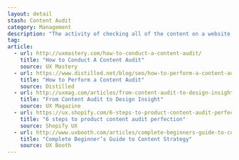 ```yaml
---
layout: detail
stash: Content Audit
category: Management
description: "The activity of checking all of the content on a website, and compiling it into a big list."
tag:
article:
  - url: http://uxmastery.com/how-to-conduct-a-content-audit/
    title: "How to Conduct A Content Audit"
    source: UX Mastery
  - url: https://www.distilled.net/blog/seo/how-to-perform-a-content-audit/
    title: "How to Perform a Content Audit"
    source: Distilled
  - url: http://uxmag.com/articles/from-content-audit-to-design-insight
    title: "From Content Audit to Design Insight"
    source: UX Magazine
  - url: https://ux.shopify.com/6-steps-to-product-content-audit-perfection-fc89d3b637f4
    title: "6 steps to product content audit perfection"
    source: Shopify UX
  - url: http://www.uxbooth.com/articles/complete-beginners-guide-to-content-strategy/
    title: "Complete Beginner’s Guide to Content Strategy"
    source: UX Booth
---
```

